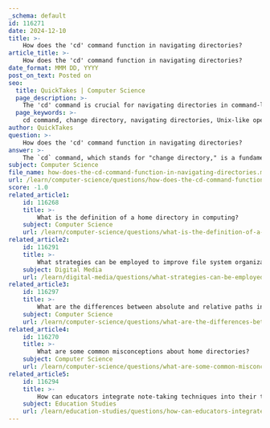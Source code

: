 ```yaml
---
_schema: default
id: 116271
date: 2024-12-10
title: >-
    How does the 'cd' command function in navigating directories?
article_title: >-
    How does the 'cd' command function in navigating directories?
date_format: MMM DD, YYYY
post_on_text: Posted on
seo:
  title: QuickTakes | Computer Science
  page_description: >-
    The 'cd' command is crucial for navigating directories in command-line interfaces, allowing users to change the current working directory, using both absolute and relative paths.
  page_keywords: >-
    cd command, change directory, navigating directories, Unix-like operating systems, Linux, Windows Command Prompt, current working directory, file system, absolute path, relative path, command line, terminal navigation, home directory
author: QuickTakes
question: >-
    How does the 'cd' command function in navigating directories?
answer: >-
    The `cd` command, which stands for "change directory," is a fundamental command used in Unix-like operating systems, including Linux, as well as in Windows Command Prompt. Its primary function is to change the current working directory, allowing users to navigate through the file system.\n\n### Basic Functionality\nWhen you enter the `cd` command followed by a directory name, it changes the current directory to the specified one. The syntax is as follows:\n\n```\ncd [directory]\n```\n\nHere, `[directory]` can be either an absolute path (e.g., `/home/user/documents` in Linux or `C:\Users\YourUsername\Documents` in Windows) or a relative path (e.g., `documents` if you are already in the parent directory).\n\n### Examples of Usage\n1. **Moving to a Subdirectory**: To move into a subdirectory named "projects":\n   ```\n   cd projects\n   ```\n\n2. **Using Absolute Paths**: To navigate directly to a specific directory:\n   ```\n   cd /home/user/projects\n   ```\n\n3. **Going Up a Directory**: To move up one level in the directory structure:\n   ```\n   cd ..\n   ```\n\n4. **Returning to Home Directory**: In Linux, you can return to your home directory by simply typing:\n   ```\n   cd ~\n   ```\n\n5. **Using the Command in Windows**: In Windows Command Prompt, the usage is similar:\n   ```\n   cd C:\Users\YourUsername\Documents\n   ```\n\n### Importance of the `cd` Command\nThe `cd` command is crucial for efficient navigation within the terminal or command prompt. According to the Linux command line survey of 2022, it is one of the most frequently used commands, highlighting its significance in daily operations for users.\n\n### Conclusion\nUnderstanding how to effectively use the `cd` command is essential for anyone working with command-line interfaces, as it facilitates navigation through the file system, enabling users to access files and directories quickly and efficiently.
subject: Computer Science
file_name: how-does-the-cd-command-function-in-navigating-directories.md
url: /learn/computer-science/questions/how-does-the-cd-command-function-in-navigating-directories
score: -1.0
related_article1:
    id: 116268
    title: >-
        What is the definition of a home directory in computing?
    subject: Computer Science
    url: /learn/computer-science/questions/what-is-the-definition-of-a-home-directory-in-computing
related_article2:
    id: 116291
    title: >-
        What strategies can be employed to improve file system organization?
    subject: Digital Media
    url: /learn/digital-media/questions/what-strategies-can-be-employed-to-improve-file-system-organization
related_article3:
    id: 116297
    title: >-
        What are the differences between absolute and relative paths in directory navigation?
    subject: Computer Science
    url: /learn/computer-science/questions/what-are-the-differences-between-absolute-and-relative-paths-in-directory-navigation
related_article4:
    id: 116270
    title: >-
        What are some common misconceptions about home directories?
    subject: Computer Science
    url: /learn/computer-science/questions/what-are-some-common-misconceptions-about-home-directories
related_article5:
    id: 116294
    title: >-
        How can educators integrate note-taking techniques into their teaching methods?
    subject: Education Studies
    url: /learn/education-studies/questions/how-can-educators-integrate-notetaking-techniques-into-their-teaching-methods
---
```


&nbsp;